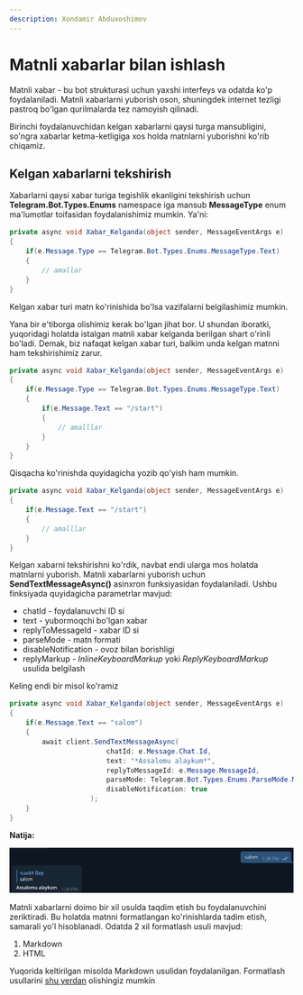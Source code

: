 ```yaml
---
description: Xondamir Abduxoshimov
---
```


# Matnli xabarlar bilan ishlash

Matnli xabar - bu bot strukturasi uchun yaxshi interfeys va odatda ko'p foydalaniladi. Matnli xabarlarni yuborish oson, shuningdek internet tezligi pastroq bo'lgan qurilmalarda tez namoyish qilinadi.&#x20;

Birinchi foydalanuvchidan kelgan xabarlarni qaysi turga mansubligini, so'ngra xabarlar ketma-ketligiga xos holda matnlarni yuborishni ko'rib chiqamiz.

## Kelgan xabarlarni tekshirish

Xabarlarni qaysi xabar turiga tegishlik ekanligini tekshirish uchun **Telegram.Bot.Types.Enums** namespace iga mansub **MessageType** enum ma'lumotlar toifasidan foydalanishimiz mumkin. Ya'ni:

```csharp
private async void Xabar_Kelganda(object sender, MessageEventArgs e)
{
    if(e.Message.Type == Telegram.Bot.Types.Enums.MessageType.Text)
    {
        // amallar
    }
}
```

Kelgan xabar turi matn ko'rinishida bo'lsa vazifalarni belgilashimiz mumkin.&#x20;

Yana bir e'tiborga olishimiz kerak bo'lgan jihat bor. U shundan iboratki, yuqoridagi holatda istalgan matnli xabar kelganda berilgan shart o'rinli bo'ladi. Demak, biz nafaqat kelgan xabar turi, balkim unda kelgan matnni ham tekshirishimiz zarur.

```csharp
private async void Xabar_Kelganda(object sender, MessageEventArgs e)
{
    if(e.Message.Type == Telegram.Bot.Types.Enums.MessageType.Text)
    {
        if(e.Message.Text == "/start")
        {
            // amalllar
        }
    }
}
```

Qisqacha ko'rinishda quyidagicha yozib qo'yish ham mumkin.

```csharp
private async void Xabar_Kelganda(object sender, MessageEventArgs e)
{
    if(e.Message.Text == "/start")
    {
        // amalllar
    }
}
```

Kelgan xabarni tekshirishni ko'rdik, navbat endi ularga mos holatda matnlarni yuborish. Matnli xabarlarni yuborish uchun **SendTextMessageAsync()** asinxron funksiyasidan foydalaniladi. Ushbu finksiyada quyidagicha parametrlar mavjud:

* chatId - foydalanuvchi ID si
* text - yubormoqchi bo'lgan xabar
* replyToMessageId - xabar ID si
* parseMode - matn formati
* disableNotification - ovoz bilan borishligi
* replyMarkup -  _InlineKeyboardMarkup_  yoki _ReplyKeyboardMarkup_ usulida belgilash

Keling endi bir misol ko'ramiz

```csharp
private async void Xabar_Kelganda(object sender, MessageEventArgs e)
{
    if(e.Message.Text == "salom")
    {
        await client.SendTextMessageAsync(
                        chatId: e.Message.Chat.Id,
                        text: "*Assalomu alaykum*",
                        replyToMessageId: e.Message.MessageId,
                        parseMode: Telegram.Bot.Types.Enums.ParseMode.Markdown, 
                        disableNotification: true
                    );
    }
}
```

**Natija:**

![](<../../../../.gitbook/assets/image (7) (4) (4) (1) (1) (1) (1) (1) (1) (1) (2) (1) (1).png>)

Matnli xabarlarni doimo bir xil usulda taqdim etish bu foydalanuvchini zeriktiradi. Bu holatda matnni formatlangan ko'rinishlarda tadim etish, samarali yo'l hisoblanadi. Odatda 2 xil formatlash usuli mavjud:&#x20;

1. Markdown
2. HTML

Yuqorida keltirilgan misolda Markdown usulidan foydalanilgan. Formatlash usullarini [shu yerdan](https://sourceforge.net/p/telegram-bot/wiki/markdown\_syntax/) olishingiz mumkin
